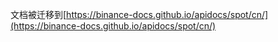文档被迁移到[https://binance-docs.github.io/apidocs/spot/cn/](https://binance-docs.github.io/apidocs/spot/cn/)
